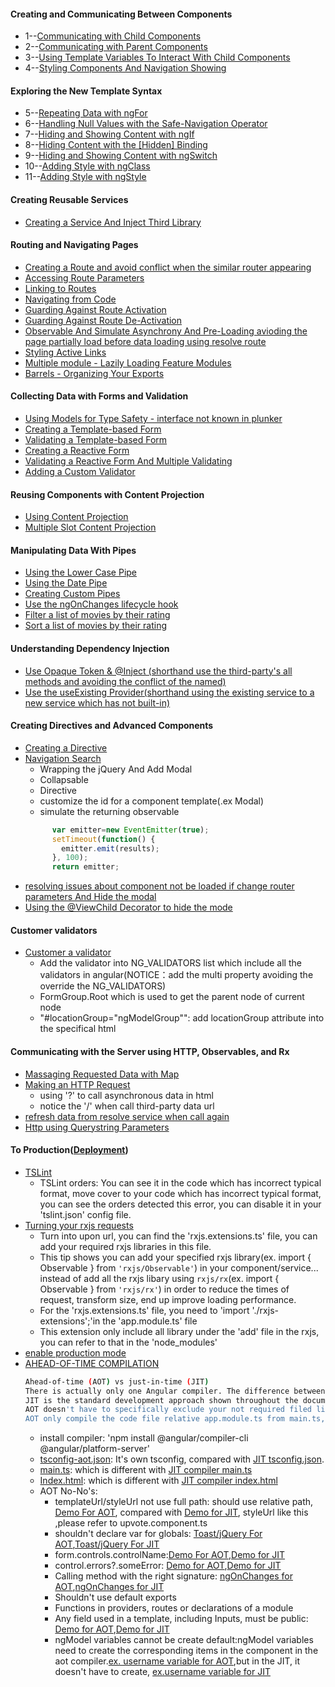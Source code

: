 #### Creating and Communicating Between Components
* 1--[Communicating with Child Components](https://plnkr.co/edit/NPY5og89qxa1jhWuOHtw)
* 2--[Communicating with Parent Components](https://plnkr.co/edit/Rm0nL9uMgGPUO3j7EH0F)
* 3--[Using Template Variables To Interact With Child Components](https://plnkr.co/edit/iOJ6d1tsUra0qbNYX54P)
* 4--[Styling Components And Navigation Showing](https://plnkr.co/edit/zIOcnEtO4Hx4u59AqoGx?p=info)
#### Exploring the New Template Syntax
* 5--[Repeating Data with ngFor](https://plnkr.co/edit/UoJWGBKmwsHuI4HvooIl)
* 6--[Handling Null Values with the Safe-Navigation Operator](https://plnkr.co/edit/K8JTinIjcw0u7FiuZpMM)
* 7--[Hiding and Showing Content with ngIf](https://plnkr.co/edit/LXnlULhj6nBPO7yifo7A)
* 8--[Hiding Content with the [Hidden] Binding](https://plnkr.co/edit/4Ui7kEHOp3fPLkcYaG6B)
* 9--[Hiding and Showing Content with ngSwitch](https://plnkr.co/edit/Vilb8799fzOC7pVsA5pR)
* 10--[Adding Style with ngClass](https://plnkr.co/edit/8jCI9tJjcnE013mmsHi4)
* 11--[Adding Style with ngStyle](https://plnkr.co/edit/6DWm5DAlIKXLjxY2HwhN?p=info)
#### Creating Reusable Services
* [Creating a Service And Inject Third Library](https://plnkr.co/edit/3cGfzHAKmt6DYZtJl8DK)
#### Routing and Navigating Pages
* [Creating a Route and avoid conflict when the similar router appearing](http://plnkr.co/edit/uxm1kj8A8DIXQQg4VPQf)
* [Accessing Route Parameters](http://plnkr.co/edit/7MJZc2FuP4wlzo88098n)
* [Linking to Routes](http://plnkr.co/edit/kGFJkbKPElB2tjBddyJh)
* [Navigating from Code](http://plnkr.co/edit/o40fPMINvax9bORdvy6H)
* [Guarding Against Route Activation](http://plnkr.co/edit/Ckuj11eAQUQQiG88Vz02)
* [Guarding Against Route De-Activation](http://plnkr.co/edit/Jl1BTwuClfbAydwgJqbp)
* [Observable And Simulate Asynchrony And Pre-Loading avioding the page partially load before data loading using resolve route](http://plnkr.co/edit/42W34uedJsxSnO4GfuCR)
* [Styling Active Links](http://plnkr.co/edit/yF5qkZWdPp6WzlArxtfX)
* [Multiple module - Lazily Loading Feature Modules](https://plnkr.co/edit/MkLLiAJWkHYjjJ58SYA8)
* [Barrels - Organizing Your Exports](https://plnkr.co/edit/C0aY1Hlqb5JwqCIhFAho)
#### Collecting Data with Forms and Validation
* [Using Models for Type Safety - interface not known in plunker](http://plnkr.co/edit/vDWIzoZrYW6JrU1q1IAa)
* [Creating a Template-based Form](http://plnkr.co/edit/oIVnAkszqOGwDyYTm7WF)
* [Validating a Template-based Form](http://plnkr.co/edit/1VqzHIqrHY4QY1QL3Uko)
* [Creating a Reactive Form ](http://plnkr.co/edit/LFob432TyAjwdEoc4Qo7)
* [Validating a Reactive Form And Multiple Validating](http://plnkr.co/edit/SUUG6w0QUJqU3cGtFrd0)
* [Adding a Custom Validator](http://plnkr.co/edit/FeYhmKgjR7nFoR0Op5xa)
#### Reusing Components with Content Projection
* [Using Content Projection](http://plnkr.co/edit/Zwe0OOwAQdXvHFn6k2jO)
* [Multiple Slot Content Projection](http://plnkr.co/edit/ski3P20beoPdlO2ZwQ0C)
#### Manipulating Data With Pipes
* [Using the Lower Case Pipe](http://plnkr.co/edit/pkKZAyBSD4VZoabcCo8G)
* [Using the Date Pipe](http://plnkr.co/edit/5tJ636Obmt77bro2b7WW)
* [Creating Custom Pipes](http://plnkr.co/edit/S7guOz5qx5xbzJHd3iHb)
* [Use the ngOnChanges lifecycle hook](http://plnkr.co/edit/EDPFB6N8k0XQRFMM448w)
* [Filter a list of movies by their rating](http://plnkr.co/edit/QVA3vMEgSQJ8XoUR7ElK)
* [Sort a list of movies by their rating](http://plnkr.co/edit/W8MhzGXjrphkra0DCOCg)
#### Understanding Dependency Injection
* [Use Opaque Token & @Inject (shorthand use the third-party's all methods and avoiding the conflict of the named)](http://plnkr.co/edit/pMDVwbUkjVR7qUUcvlp8)
* [Use the useExisting Provider(shorthand using the existing service to a new service which has not built-in)](http://plnkr.co/edit/PTojTPcFreI5IX27Edyv)
#### Creating Directives and Advanced Components
* [Creating a Directive](http://plnkr.co/edit/tEDReQReECfkysJCD0fC)
* [Navigation Search](http://plnkr.co/edit/F54Q88J571Abck92fE35)
   * Wrapping the jQuery And  Add Modal 
   * Collapsable 
   * Directive 
   * customize the id for a component template(.ex Modal)
   * simulate the returning observable
    ```js
          var emitter=new EventEmitter(true);
          setTimeout(function() {
            emitter.emit(results);
          }, 100);
          return emitter;
    ```
* [resolving issues about component not be loaded if change router parameters And Hide the modal](http://plnkr.co/edit/2mSJYTmnHecz0h5HUau5)
* [Using the @ViewChild Decorator to hide the mode](http://plnkr.co/edit/b1L5jEuMsNHOYf0LB6Al)
#### Customer validators
* [Customer a validator](http://plnkr.co/edit/A3hJUkP88mDZRDxF3ajQ)
  * Add the validator into NG_VALIDATORS list which include all the validators in angular(NOTICE：add the multi property avoiding the override the NG_VALIDATORS) 
  * FormGroup.Root which is used to get the parent node of current node
  * "#locationGroup="ngModelGroup"": add locationGroup attribute into the specifical html
#### Communicating with the Server using HTTP, Observables, and Rx
* [Massaging Requested Data with Map](http://plnkr.co/edit/ODS0GhIb2Rb5OdXaegLo)
* [Making an HTTP Request](http://plnkr.co/edit/hJ40JWN6nJpSvr8Ph0y9)
  * using '?' to call asynchronous data in html 
  * notice the '/' when call third-party data url
* [refresh data from resolve service when call again](http://plnkr.co/edit/krHtnnzSZunZEZpIPZH9)
* [Http using Querystring Parameters](http://plnkr.co/edit/UkKTiWo6MHKbAaSlAIoq)
#### To Production([Deployment](https://angular.io/docs/ts/latest/guide/deployment.html#!#sts=Optimize%20for%20production))
* [TSLint](https://palantir.github.io/tslint/)
  * TSLint orders: You can see it in the code which has incorrect typical format, move cover to your code which has incorrect typical format, you can see the orders detected this error, you can disable it in your 'tslint.json' config file.
* [Turning your rxjs requests](http://plnkr.co/edit/UkKTiWo6MHKbAaSlAIoq?p=info)
  * Turn into upon url, you can find the 'rxjs.extensions.ts' file, you can add your required rxjs libraries in this file.
  * This tip shows you can add your specified rxjs library(ex. import { Observable } from `'rxjs/Observable'`) in your component/service... instead of add all the rxjs libary using `rxjs/rx`(ex. import { Observable } from `'rxjs/rx'`) in order to reduce the times of request, transform size, end up improve loading performance.
  * For the 'rxjs.extensions.ts' file, you need to 'import './rxjs-extensions';'in the 'app.module.ts' file
  * This extension only include all library under the 'add' file in the rxjs, you can refer to that in the 'node_modules'
* [enable production mode](https://github.com/Wwawawa/angular2-fundamentals-Completing/blob/master/ng2-fundamentals/app/main.ts)
* [AHEAD-OF-TIME COMPILATION](https://angular.io/docs/ts/latest/cookbook/aot-compiler.html)
  ```sh
  Ahead-of-time (AOT) vs just-in-time (JIT)
  There is actually only one Angular compiler. The difference between AOT and JIT is a matter of timing and tooling. With AOT, the compiler runs once at build time using one set of libraries; with JIT it runs every time for every user at runtime using a different set of libraries.
  JIT is the standard development approach shown throughout the documentation.
  AOT doesn't have to specifically exclude your not required filed like test files .etc, AOT will walk through the code and figure out which file need to be included in our production build.
  AOT only compile the code file relative app.module.ts from main.ts, cannot deal with the config files, source control files.
  ```
  * install compiler: 'npm install @angular/compiler-cli @angular/platform-server'
  * [tsconfig-aot.json](https://github.com/Wwawawa/angular2-fundamental-exercise/blob/master/chapter17%20Production%20AOT/tsconfig-aot.json): It's own tsconfig, compared with [JIT tsconfig.json](https://github.com/Wwawawa/angular2-fundamentals-JIT/blob/master/ng2-fundamentals/tsconfig.json).
  * [main.ts](https://github.com/Wwawawa/angular2-fundamental-exercise/blob/master/chapter17%20Production%20AOT/app/main-aot.ts): which is different with [JIT compiler main.ts](https://github.com/Wwawawa/angular2-fundamentals-JIT/blob/master/ng2-fundamentals/app/main.ts)
  * [Index.html](https://github.com/Wwawawa/angular2-fundamental-exercise/blob/master/chapter17%20Production%20AOT/index.html): which is different with [JIT compiler index.html](https://github.com/Wwawawa/angular2-fundamentals-JIT/blob/master/ng2-fundamentals/index.html)
  * AOT No-No's:
    * templateUrl/styleUrl not use full path: should use relative path, [Demo For AOT](https://github.com/Wwawawa/angular2-fundamental-exercise/blob/master/chapter17%20Production%20AOT/app/events/create-event.component.ts), compared with [Demo for JIT](https://github.com/Wwawawa/angular2-fundamentals-JIT/blob/master/ng2-fundamentals/app/events/create-event.component.ts), styleUrl like this ,please refer to upvote.component.ts
    * shouldn't declare var for globals: [Toast/jQuery For AOT](https://github.com/Wwawawa/angular2-fundamental-exercise/blob/master/chapter17%20Production%20AOT/app/app.module.ts),[Toast/jQuery For JIT](https://github.com/Wwawawa/angular2-fundamentals-JIT/blob/master/ng2-fundamentals/app/app.module.ts)
    * form.controls.controlName:[Demo For AOT](https://github.com/Wwawawa/angular2-fundamental-exercise/blob/master/chapter17%20Production%20AOT/app/events/create-event.component.html),[Demo for JIT](https://github.com/Wwawawa/angular2-fundamentals-JIT/blob/master/ng2-fundamentals/app/events/create-event.component.html)
    * control.errors?.someError: [Demo for AOT](https://github.com/Wwawawa/angular2-fundamental-exercise/blob/master/chapter17%20Production%20AOT/app/user/profile.component.html),[Demo for JIT](https://github.com/Wwawawa/angular2-fundamentals-JIT/blob/master/ng2-fundamentals/app/user/profile.component.html)
    * Calling method with the right signature: [ngOnChanges for AOT](),[ngOnChanges for JIT](https://github.com/Wwawawa/angular2-fundamentals-JIT/blob/master/ng2-fundamentals/app/events/event-detail/session-list.component.ts)
    * Shouldn't use default exports
    * Functions in providers, routes or declarations of a module
    * Any field used in a template, including Inputs, must be public: [Demo for AOT](https://github.com/Wwawawa/angular2-fundamental-exercise/blob/master/chapter17%20Production%20AOT/app/nav/nav.component.ts),[Demo for JIT](https://github.com/Wwawawa/angular2-fundamentals-JIT/blob/master/ng2-fundamentals/app/nav/navbar.component.ts)    
    * ngModel variables cannot be create default:ngModel variables need to create the corresponding items in the component in the aot compiler.[ex. username variable for AOT](https://github.com/Wwawawa/angular2-fundamental-exercise/blob/master/chapter17%20Production%20AOT/app/user/login.component.ts),but in the JIT, it doesn't have to create, [ex.username variable for JIT](https://github.com/Wwawawa/angular2-fundamentals-JIT/blob/master/ng2-fundamentals/app/user/login.component.ts)
